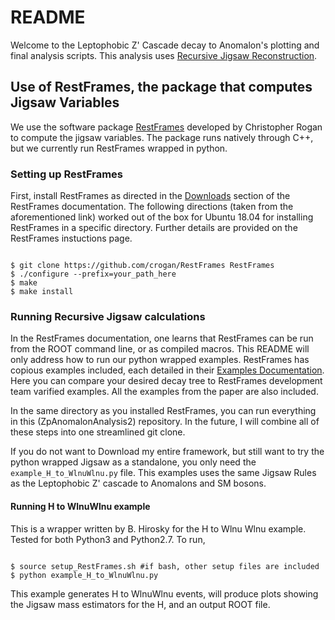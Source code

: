 # README

Welcome to the Leptophobic Z' Cascade decay to Anomalon's plotting and final analysis scripts. This analysis uses [Recursive Jigsaw Reconstruction](https://arxiv.org/abs/1705.10733).

## Use of RestFrames, the package that computes Jigsaw Variables

We use the software package [RestFrames](http://restframes.com/) developed by Christopher Rogan to compute the jigsaw variables. The package runs natively through C++, but we currently run RestFrames wrapped in python. 

### Setting up RestFrames

First, install RestFrames as directed in the [Downloads](http://restframes.com/downloads/) section of the RestFrames documentation. The following directions (taken from the aforementioned link) worked out of the box for Ubuntu 18.04 for installing RestFrames in a specific directory. Further details are provided on the RestFrames instuctions page.

```

$ git clone https://github.com/crogan/RestFrames RestFrames
$ ./configure --prefix=your_path_here
$ make
$ make install

```

### Running Recursive Jigsaw calculations

In the RestFrames documentation, one learns that RestFrames can be run from the ROOT command line, or as compiled macros. This README will only address how to run our python wrapped examples. RestFrames has copious examples included, each detailed in their [Examples Documentation](http://restframes.com/examples/). Here you can compare your desired decay tree to RestFrames development team varified examples. All the examples from the paper are also included.

In the same directory as you installed RestFrames, you can run everything in this (ZpAnomalonAnalysis2) repository. In the future, I will combine all of these steps into one streamlined git clone.

If you do not want to Download my entire framework, but still want to try the python wrapped Jigsaw as a standalone, you only need the `example_H_to_WlnuWlnu.py` file. This examples uses the same Jigsaw Rules as the Leptophobic Z' cascade to Anomalons and SM bosons.

#### Running H to WlnuWlnu example

This is a wrapper written by B. Hirosky for the H to Wlnu Wlnu example. Tested for both Python3 and Python2.7. To run, 

```

$ source setup_RestFrames.sh #if bash, other setup files are included
$ python example_H_to_WlnuWlnu.py

```

This example generates H to WlnuWlnu events, will produce plots showing the Jigsaw mass estimators for the H, and an output ROOT file.

